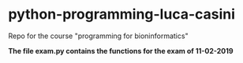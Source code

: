 # python-programming-luca-casini
Repo for the course "programming for bioninformatics"

**The file exam.py contains the functions for the exam of 11-02-2019** 
